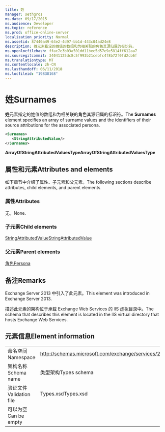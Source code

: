```yaml
---
title: 姓
manager: sethgros
ms.date: 09/17/2015
ms.audience: Developer
ms.topic: reference
ms.prod: office-online-server
localization_priority: Normal
ms.assetid: 87440a49-64e2-4d97-bb1d-443c04ad24e8
description: 姓元素指定的姓值的数组和为相关联的角色其源归属的标识符。
ms.openlocfilehash: ffac7c3b03a501dd11bec5d57e9e5814ff612aa7
ms.sourcegitcommit: 34041125dc8c5f993b21cebfc4f8b72f0fd2cb6f
ms.translationtype: MT
ms.contentlocale: zh-CN
ms.lasthandoff: 06/11/2018
ms.locfileid: "19838168"
---
```

# <a name="surnames"></a><span data-ttu-id="2cda9-103">姓</span><span class="sxs-lookup"><span data-stu-id="2cda9-103">Surnames</span></span>

<span data-ttu-id="2cda9-104">**姓**元素指定的姓值的数组和为相关联的角色其源归属的标识符。</span><span class="sxs-lookup"><span data-stu-id="2cda9-104">The **Surnames** element specifies an array of surname values and the identifiers of their source attributions for the associated persona.</span></span> 
  
```XML
<Surnames>
   <StringAttributedValue/>
</Surnames>
```

 <span data-ttu-id="2cda9-105">**ArrayOfStringAttributedValuesType**</span><span class="sxs-lookup"><span data-stu-id="2cda9-105">**ArrayOfStringAttributedValuesType**</span></span>
## <a name="attributes-and-elements"></a><span data-ttu-id="2cda9-106">属性和元素</span><span class="sxs-lookup"><span data-stu-id="2cda9-106">Attributes and elements</span></span>

<span data-ttu-id="2cda9-107">如下章节中介绍了属性、子元素和父元素。</span><span class="sxs-lookup"><span data-stu-id="2cda9-107">The following sections describe attributes, child elements, and parent elements.</span></span>
  
### <a name="attributes"></a><span data-ttu-id="2cda9-108">属性</span><span class="sxs-lookup"><span data-stu-id="2cda9-108">Attributes</span></span>

<span data-ttu-id="2cda9-109">无。</span><span class="sxs-lookup"><span data-stu-id="2cda9-109">None.</span></span>
  
### <a name="child-elements"></a><span data-ttu-id="2cda9-110">子元素</span><span class="sxs-lookup"><span data-stu-id="2cda9-110">Child elements</span></span>

[<span data-ttu-id="2cda9-111">StringAttributedValue</span><span class="sxs-lookup"><span data-stu-id="2cda9-111">StringAttributedValue</span></span>](stringattributedvalue.md)
  
### <a name="parent-elements"></a><span data-ttu-id="2cda9-112">父元素</span><span class="sxs-lookup"><span data-stu-id="2cda9-112">Parent elements</span></span>

[<span data-ttu-id="2cda9-113">角色</span><span class="sxs-lookup"><span data-stu-id="2cda9-113">Persona</span></span>](persona.md)
  
## <a name="remarks"></a><span data-ttu-id="2cda9-114">备注</span><span class="sxs-lookup"><span data-stu-id="2cda9-114">Remarks</span></span>

<span data-ttu-id="2cda9-115">Exchange Server 2013 中引入了此元素。</span><span class="sxs-lookup"><span data-stu-id="2cda9-115">This element was introduced in Exchange Server 2013.</span></span>
  
<span data-ttu-id="2cda9-116">描述此元素的架构位于承载 Exchange Web Services 的 IIS 虚拟目录中。</span><span class="sxs-lookup"><span data-stu-id="2cda9-116">The schema that describes this element is located in the IIS virtual directory that hosts Exchange Web Services.</span></span>
  
## <a name="element-information"></a><span data-ttu-id="2cda9-117">元素信息</span><span class="sxs-lookup"><span data-stu-id="2cda9-117">Element information</span></span>

|||
|:-----|:-----|
|<span data-ttu-id="2cda9-118">命名空间</span><span class="sxs-lookup"><span data-stu-id="2cda9-118">Namespace</span></span>  <br/> |http://schemas.microsoft.com/exchange/services/2006/types  <br/> |
|<span data-ttu-id="2cda9-119">架构名称</span><span class="sxs-lookup"><span data-stu-id="2cda9-119">Schema name</span></span>  <br/> |<span data-ttu-id="2cda9-120">类型架构</span><span class="sxs-lookup"><span data-stu-id="2cda9-120">Types schema</span></span>  <br/> |
|<span data-ttu-id="2cda9-121">验证文件</span><span class="sxs-lookup"><span data-stu-id="2cda9-121">Validation file</span></span>  <br/> |<span data-ttu-id="2cda9-122">Types.xsd</span><span class="sxs-lookup"><span data-stu-id="2cda9-122">Types.xsd</span></span>  <br/> |
|<span data-ttu-id="2cda9-123">可以为空</span><span class="sxs-lookup"><span data-stu-id="2cda9-123">Can be empty</span></span>  <br/> ||
   

